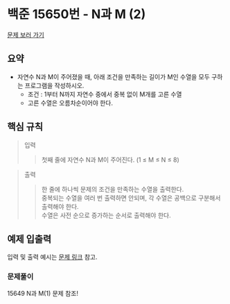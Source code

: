 # 백준 15650번 - N과 M (2)

[문제 보러 가기](https://www.acmicpc.net/problem/15650)

## 요약

- 자연수 N과 M이 주어졌을 때, 아래 조건을 만족하는 길이가 M인 수열을 모두 구하는 프로그램을 작성하시오.
  - 조건 : 1부터 N까지 자연수 중에서 중복 없이 M개를 고른 수열
  - 고른 수열은 오름차순이어야 한다.

## 핵심 규칙

> 입력
>
> > 첫째 줄에 자연수 N과 M이 주어진다. (1 ≤ M ≤ N ≤ 8)

> 출력
>
> > 한 줄에 하나씩 문제의 조건을 만족하는 수열을 출력한다.  
> > 중복되는 수열을 여러 번 출력하면 안되며, 각 수열은 공백으로 구분해서 출력해야 한다.  
> > 수열은 사전 순으로 증가하는 순서로 출력해야 한다.

## 예제 입출력

입력 및 출력 예시는 [문제 링크](https://www.acmicpc.net/problem/15650) 참고.

### 문제풀이

15649 N과 M(1) 문제 참조!
